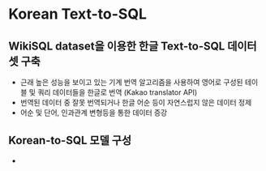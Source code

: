 # Korean Text-to-SQL

## WikiSQL dataset을 이용한 한글 Text-to-SQL 데이터셋 구축

- 근래 높은 성능을 보이고 있는 기계 번역 알고리즘을 사용하여 영어로 구성된 테이블 및 쿼리 데이터들을 한글로 번역 (Kakao translator API)
- 번역된 데이터 중 잘못 번역되거나 한글 어순 등이 자연스럽지 않은 데이터 정제
- 어순 및 단어, 인과관계 변형등을 통한 데이터 증강

## Korean-to-SQL 모델 구성

- 
